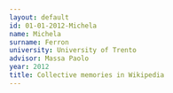 ```yaml
---
layout: default 
id: 01-01-2012-Michela
name: Michela
surname: Ferron
university: University of Trento
advisor: Massa Paolo
year: 2012
title: Collective memories in Wikipedia
---
```

